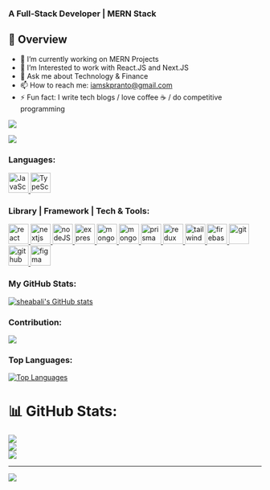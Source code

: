 <h3>A Full-Stack Developer | MERN Stack</h3>

## :eyes: Overview

- 🔭 I’m currently working on MERN Projects
- 🌱 I’m Interested to work with React.JS and Next.JS
- 💬 Ask me about Technology & Finance
- 📫 How to reach me: iamskpranto@gmail.com
- ⚡ Fun fact: I write tech blogs / love coffee ☕ / do competitive programming

<a href="https://www.github.com/sheabali" target="_blank" rel="noreferrer"><img
src="https://img.shields.io/github/followers/sheabali?logo=github&style=for-the-badge&color=0891b2&labelColor=1c1917" /></a>

<p align="left"> <a href="https://www.linkedin.com/in/sheabali/" target="blank"> <img src="https://img.shields.io/badge/LinkedIn-0077B5?style=for-the-badge&logo=linkedin&logoColor=white
"></a></p>

<h3 align="left">Languages:</h3>
<p align="left">
<a href="https://www.javascript.com/" target="_blank" rel="noreferrer">
<img src="https://upload.wikimedia.org/wikipedia/commons/thumb/9/99/Unofficial_JavaScript_logo_2.svg/2048px-Unofficial_JavaScript_logo_2.svg.png" alt="JavaScript" width="40" height="40"/>
</a>
<a href="https://www.typescriptlang.org/" target="_blank" rel="noreferrer">
<img src="https://upload.wikimedia.org/wikipedia/commons/thumb/f/f5/Typescript.svg/640px-Typescript.svg.png" alt="TypeScript" width="40" height="40"/>
</a>

 </p>

<h3 align="left">Library | Framework | Tech & Tools:</h3>
<p align="left">
<a href="https://reactjs.org/" target="_blank" rel="noreferrer"> <img src="https://icon.icepanel.io/Technology/svg/React.svg" alt="react" width="40" height="40"/>
</a>
<a href="https://nextjs.org/" target="_blank" rel="noreferrer"> <img src="https://icon.icepanel.io/Technology/png-shadow-512/Next.js.png" alt="nextjs" width="40" height="40"/>
</a>
<a href="https://nodejs.org/en" target="_blank" rel="noreferrer"> <img src="https://i.ibb.co.com/pvyJPvth/node-js-logo-png-seeklogo-273749.png" alt="nodeJS" width="40" height="40"/>
</a>
<a href="https://expressjs.com/" target="_blank" rel="noreferrer"> <img src="https://icon.icepanel.io/Technology/png-shadow-512/Express.png" alt="express" width="40" height="40"/>
</a>
<a href="https://www.mongodb.com/docs/" target="_blank" rel="noreferrer"> <img src="https://icon.icepanel.io/Technology/svg/MongoDB.svg" alt="mongodb" width="40" height="40"/>
</a>
<a href="https://mongoosejs.com/docs/guide.html" target="_blank" rel="noreferrer"> <img src="https://icon.icepanel.io/Technology/svg/Mongoose.js.svg" alt="mongoose" width="40" height="40"/>
</a>
<a href="https://www.prisma.io/docs" target="_blank" rel="noreferrer"> <img src="https://i.ibb.co.com/Vw55PrD/img-icons8.png" alt="prisma" width="40" height="40"/>
</a>
<a href="https://redux.js.org/introduction/getting-started" target="_blank" rel="noreferrer"> <img src="https://icon.icepanel.io/Technology/svg/Redux.svg" alt="redux" width="40" height="40"/>
</a>
<a href="https://tailwindcss.com/" target="_blank" rel="noreferrer"> <img src="https://www.vectorlogo.zone/logos/tailwindcss/tailwindcss-icon.svg" alt="tailwind" width="40" height="40"/>
</a>
<a href="https://firebase.google.com/" target="_blank" rel="noreferrer"> <img src="https://icon.icepanel.io/Technology/svg/Firebase.svg" alt="firebase" width="40" height="40"/>
</a>
<a href="https://git-scm.com/" target="_blank" rel="noreferrer"> <img src="https://icon.icepanel.io/Technology/svg/Git.svg" alt="git" width="40" height="40"/>
</a>
<a href="https://github.com/" target="_blank" rel="noreferrer"> <img src="https://img.icons8.com/nolan/512/github.png" alt="github" width="40" height="40"/>
</a>
<a href="https://www.figma.com/" target="_blank" rel="noreferrer"> <img src="https://icon.icepanel.io/Technology/svg/Figma.svg" alt="figma" width="40" height="40"/>
</a>
</p>

<h3>My GitHub Stats:</h3>

<a href="http://www.github.com/sheabali"><img src="https://github-readme-stats.vercel.app/api?username=sheabali&show_icons=true&hide=&count_private=true&title_color=22c55e&text_color=ffffff&icon_color=0891b2&bg_color=1c1917&hide_border=true&show_icons=true" alt="sheabali's GitHub stats" /></a>

<h3>Contribution:</h3>

<a href="http://www.github.com/sheabali"><img src="https://github-readme-streak-stats.herokuapp.com/?user=sheabali&stroke=ffffff&background=1c1917&ring=22c55e&fire=22c55e&currStreakNum=ffffff&currStreakLabel=22c55e&sideNums=ffffff&sideLabels=ffffff&dates=ffffff&hide_border=true" /></a>

<h3>Top Languages:</h3>

<a href="https://github.com/sheabali" align="left"><img src="https://github-readme-stats.vercel.app/api/top-langs/?username=sheabali&langs_count=10&title_color=22c55e&text_color=ffffff&icon_color=0891b2&bg_color=1c1917&hide_border=true&locale=en&custom_title=Top%20%Languages" alt="Top Languages" /></a>

# 📊 GitHub Stats:

![](https://github-readme-stats.vercel.app/api?username=sheabali&theme=dark&hide_border=true&include_all_commits=false&count_private=true)<br/>
![](https://nirzak-streak-stats.vercel.app/?user=sheabali&theme=dark&hide_border=true)<br/>
![](https://github-readme-stats.vercel.app/api/top-langs/?username=sheabali&theme=dark&hide_border=true&include_all_commits=false&count_private=true&layout=compact)

---

[![](https://visitcount.itsvg.in/api?id=sheabali&icon=0&color=0)](https://visitcount.itsvg.in)

<!-- Proudly created with GPRM ( https://gprm.itsvg.in ) -->
